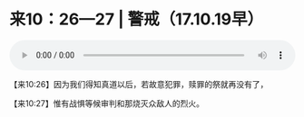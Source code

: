 # 来10：26—27 | 警戒（17.10.19早）

<audio style="width: 100%;" preload="false" controls controlslist="nodownload"><source src="//cdn.simai.ml/audio/mp3/old/14270.mp3" type="audio/mpeg">Your browser does not support the audio element.</audio>


<p>【来10:26】因为我们得知真道以后，若故意犯罪，赎罪的祭就再没有了，</p>

<p>【来10:27】惟有战惧等候审判和那烧灭众敌人的烈火。</p>